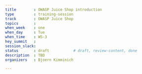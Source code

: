 ```yaml
---
title        : OWASP Juice Shop introduction 
type         : training-session
track        : OWASP Juice Shop
topics       : 
when_week    : one
when_day     : Tue
when_time    : WS-3
hey_summit   :
session_slack:
status       : draft           # draft, review-content, done
description  : TBD
organizers   : Bjoern Kimminich

---
```


<!--(add intro)

## WHY

(...)

## What

(...)

## Outcomes

(...)

## References

(...)


## Previous-->
